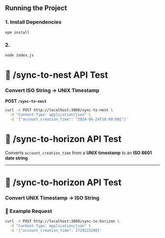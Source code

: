 ## Running the Project

### 1. Install Dependencies

```bash
npm install
```

### 2.
```bash
node index.js
```

# 🔁 /sync-to-nest API Test
### Convert ISO String → UNIX Timestamp

**POST `/sync-to-nest`**

```bash
curl -X POST http://localhost:3000/sync-to-nest \
  -H "Content-Type: application/json" \
  -d '{"account_creation_time": "2024-06-24T10:00:00Z"}'
```

# 🔁 /sync-to-horizon API Test

Converts `account_creation_time` from a **UNIX timestamp** to an **ISO 8601 date string**.

---

# 🔁 /sync-to-horizon API Test
### Convert UNIX Timestamp -> ISO String

### 🧪 Example Request

```bash
curl -X POST http://localhost:3000/sync-to-horizon \
  -H "Content-Type: application/json" \
  -d '{"account_creation_time": 1719223200}'
```
